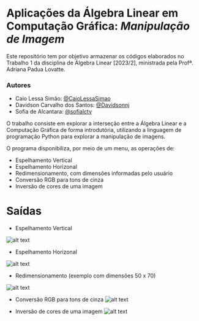 # Aplicações da Álgebra Linear em Computação Gráfica: _Manipulação de Imagem_

Este repositório tem por objetivo armazenar os códigos elaborados no Trabalho 1 da disciplina de Álgebra Linear [2023/2], ministrada pela Profª. Adriana Padua Lovatte.

### Autores
- Caio Lessa Simão: [@CaioLessaSimao](https://github.com/CaioLessaSimao)
- Davidson Carvalho dos Santos: [@Davidsonnj](https://github.com/Davidsonnj)
- Sofia de Alcantara: [@sofialctv](https://github.com/sofialctv)

O trabalho consiste em explorar a interseção entre a Álgebra Linear e a Computação Gráfica de forma introdutória, utilizando a linguagem de programação Python para explorar a manipulação de imagens.

O programa disponibiliza, por meio de um menu, as operações de:
- Espelhamento Vertical
- Espelhamento Horizonal
- Redimensionamento, com dimensões informadas pelo usuário
- Conversão RGB para tons de cinza
- Inversão de cores de uma imagem

# Saídas
- Espelhamento Vertical

![alt text]()

- Espelhamento Horizonal

![alt text]()

- Redimensionamento (exemplo com dimensões 50 x 70)

![alt text]()
- Conversão RGB para tons de cinza
![alt text]()

- Inversão de cores de uma imagem
![alt text]()